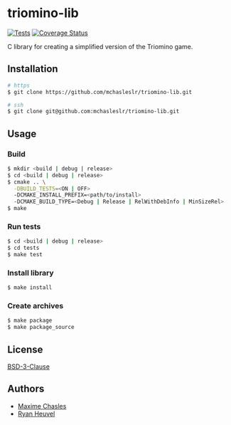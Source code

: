 # triomino-lib

[![Tests](https://github.com/mchasleslr/triomino-lib/actions/workflows/ci.yml/badge.svg)](https://github.com/mchasleslr/triomino-lib/actions/workflows/ci.yml) [![Coverage Status](https://coveralls.io/repos/github/mchasleslr/triomino-lib/badge.svg?branch=main)](https://coveralls.io/github/mchasleslr/triomino-lib?branch=main)

C library for creating a simplified version of the Triomino game.

## Installation

```bash
# https
$ git clone https://github.com/mchasleslr/triomino-lib.git

# ssh
$ git clone git@github.com:mchasleslr/triomino-lib.git
```

## Usage

### Build

```bash
$ mkdir <build | debug | release>
$ cd <build | debug | release>
$ cmake .. \
  -DBUILD_TESTS=<ON | OFF>
  -DCMAKE_INSTALL_PREFIX=<path/to/install>
  -DCMAKE_BUILD_TYPE=<Debug | Release | RelWithDebInfo | MinSizeRel>
$ make
```

### Run tests

```bash
$ cd <build | debug | release>
$ cd tests
$ make test
```

### Install library

```bash
$ make install
```

### Create archives

```bash
$ make package
$ make package_source
```

## License

[BSD-3-Clause](LICENSE)

## Authors

+ [Maxime Chasles](https://github.com/mchasleslr)
+ [Ryan Heuvel](https://github.com/BuffGenji)
